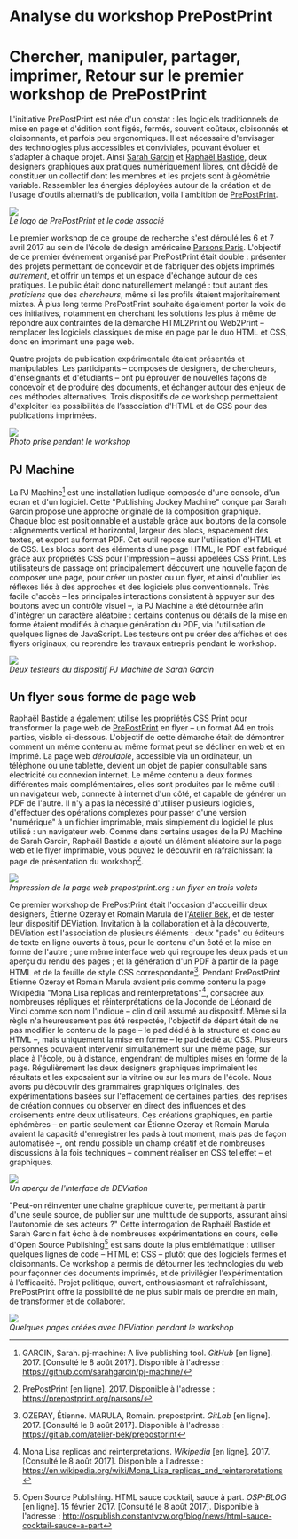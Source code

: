 # Analyse du workshop PrePostPrint

# Chercher, manipuler, partager, imprimer, Retour sur le premier workshop de PrePostPrint

L'initiative PrePostPrint est née d'un constat : les logiciels traditionnels de mise en page et d'édition sont figés, fermés, souvent coûteux, cloisonnés et cloisonnants, et parfois peu ergonomiques. Il est nécessaire d'envisager des technologies plus accessibles et conviviales, pouvant évoluer et s’adapter à chaque projet. Ainsi [Sarah Garcin](http://sarahgarcin.com/) et [Raphaël Bastide](http://raphaelbastide.com/), deux designers graphiques aux pratiques numériquement libres, ont décidé de constituer un collectif dont les membres et les projets sont à géométrie variable. Rassembler les énergies déployées autour de la création et de l'usage d'outils alternatifs de publication, voilà l'ambition de [PrePostPrint](http://prepostprint.org/).

![](prepostprint-logo.jpg)  
*Le logo de PrePostPrint et le code associé*

Le premier workshop de ce groupe de recherche s'est déroulé les 6 et 7 avril 2017 au sein de l'école de design américaine [Parsons Paris](http://www.newschool.edu/parsons-paris/). L'objectif de ce premier événement organisé par PrePostPrint était double : présenter des projets permettant de concevoir et de fabriquer des objets imprimés *autrement*, et offrir un temps et un espace d'échange autour de ces pratiques. Le public était donc naturellement mélangé : tout autant des *praticiens* que des *chercheurs*, même si les profils étaient majoritairement mixtes.
À plus long terme PrePostPrint souhaite également porter la voix de ces initiatives, notamment en cherchant les solutions les plus à même de répondre aux contraintes de la démarche HTML2Print ou Web2Print – remplacer les logiciels classiques de mise en page par le duo HTML et CSS, donc en imprimant une page web.

Quatre projets de publication expérimentale étaient présentés et manipulables. Les participants – composés de designers, de chercheurs, d'enseignants et d'étudiants – ont pu éprouver de nouvelles façons de concevoir et de produire des documents, et échanger autour des enjeux de ces méthodes alternatives. Trois dispositifs de ce workshop permettaient d'exploiter les possibilités de l’association d'HTML et de CSS pour des publications imprimées.

![](prepostprint-01.jpg)  
*Photo prise pendant le workshop*

## PJ Machine
La PJ Machine[^pj-machine] est une installation ludique composée d'une console, d'un écran et d'un logiciel. Cette "Publishing Jockey Machine" conçue par Sarah Garcin propose une approche originale de la composition graphique. Chaque bloc est positionnable et ajustable grâce aux boutons de la console : alignements vertical et horizontal, largeur des blocs, espacement des textes, et export au format PDF. Cet outil repose sur l'utilisation d'HTML et de CSS. Les blocs sont des éléments d'une page HTML, le PDF est fabriqué grâce aux propriétés CSS pour l'impression – aussi appelées CSS Print.
Les utilisateurs de passage ont principalement découvert une nouvelle façon de composer une page, pour créer un poster ou un flyer, et ainsi d'oublier les réflexes liés à des approches et des logiciels plus conventionnels.
Très facile d'accès – les principales interactions consistent à appuyer sur des boutons avec un contrôle visuel –, la PJ Machine a été détournée afin d'intégrer un caractère aléatoire : certains contenus ou détails de la mise en forme étaient modifiés à chaque génération du PDF, via l'utilisation de quelques lignes de JavaScript. Les testeurs ont pu créer des affiches et des flyers originaux, ou reprendre les travaux entrepris pendant le workshop.

![](prepostprint-pj-machine.jpg)  
*Deux testeurs du dispositif PJ Machine de Sarah Garcin*

## Un flyer sous forme de page web
Raphaël Bastide a également utilisé les propriétés CSS Print pour transformer la page web de [PrePostPrint](http://prepostprint.org/) en flyer – un format A4 en trois parties, visible ci-dessous. L'objectif de cette démarche était de démontrer comment un même contenu au même format peut se décliner en web et en imprimé.
La page web *déroulable*, accessible via un ordinateur, un téléphone ou une tablette, devient un objet de papier consultable sans électricité ou connexion internet. Le même contenu a deux formes différentes mais complémentaires, elles sont produites par le même outil : un navigateur web, connecté à internet d'un côté, et capable de générer un PDF de l'autre. Il n'y a pas la nécessité d'utiliser plusieurs logiciels, d'effectuer des opérations complexes pour passer d'une version "numérique" à un fichier imprimable, mais simplement du logiciel le plus utilisé : un navigateur web.
Comme dans certains usages de la PJ Machine de Sarah Garcin, Raphaël Bastide a ajouté un élément aléatoire sur la page web et le flyer imprimable, vous pouvez le découvrir en rafraîchissant la page de présentation du workshop[^workshop-ppp].

![](prepostprint-flyer.jpg)  
*Impression de la page web prepostprint.org : un flyer en trois volets*

Ce premier workshop de PrePostPrint était l'occasion d'accueillir deux designers, Étienne Ozeray et Romain Marula de l'[Atelier Bek](http://www.atelier-bek.be/), et de tester leur dispositif DEViation. Invitation à la collaboration et à la découverte, DEViation est l'association de plusieurs éléments : deux "pads" ou éditeurs de texte en ligne ouverts à tous, pour le contenu d'un ĉoté et la mise en forme de l'autre ; une même interface web qui regroupe les deux pads et un aperçu du rendu des pages ; et la génération d'un PDF à partir de la page HTML et de la feuille de style CSS correspondante[^deviation].
Pendant PrePostPrint Étienne Ozeray et Romain Marula avaient pris comme contenu la page Wikipédia "Mona Lisa replicas and reinterpretations"[^mona-lisa], consacrée aux nombreuses répliques et réinterprétations de la Joconde de Léonard de Vinci comme son nom l'indique – clin d'œil assumé au dispositif. Même si la règle n'a heureusement pas été respectée, l'objectif de départ était de ne pas modifier le contenu de la page – le pad dédié à la structure et donc au HTML –, mais uniquement la mise en forme – le pad dédié au CSS. Plusieurs personnes pouvaient intervenir simultanément sur une même page, sur place à l'école, ou à distance, engendrant de multiples mises en forme de la page.
Régulièrement les deux designers graphiques imprimaient les résultats et les exposaient sur la vitrine ou sur les murs de l'école. Nous avons pu découvrir des grammaires graphiques originales, des expérimentations basées sur l'effacement de certaines parties, des reprises de création connues ou observer en direct des influences et des croisements entre deux utilisateurs. Ces créations graphiques, en partie éphémères – en partie seulement car Étienne Ozeray et Romain Marula avaient la capacité d'enregistrer les pads à tout moment, mais pas de façon automatisée –, ont rendu possible un champ créatif et de nombreuses discussions à la fois techniques – comment réaliser en CSS tel effet – et graphiques.

![](prepostprint-deviation.jpg)  
*Un aperçu de l'interface de DEViation*

"Peut-on réinventer une chaîne graphique ouverte, permettant à partir d'une seule source, de publier sur une multitude de supports, assurant ainsi l'autonomie de ses acteurs ?" Cette interrogation de Raphaël Bastide et Sarah Garcin fait écho à de nombreuses expérimentations en cours, celle d'Open Source Publishing[^4] est sans doute la plus emblématique : utiliser quelques lignes de code – HTML et CSS – plutôt que des logiciels fermés et cloisonnants.
Ce workshop a permis de détourner les technologies du web pour façonner des documents imprimés, et de privilégier l'expérimentation à l'efficacité. Projet politique, ouvert, enthousiasmant et rafraîchissant, PrePostPrint offre la possibilité de ne plus subir mais de prendre en main, de transformer et de collaborer.

![](prepostprint-deviation.gif)  
*Quelques pages créées avec DEViation pendant le workshop*

[^pj-machine]: GARCIN, Sarah. pj-machine: A live publishing tool. *GitHub* [en ligne]. 2017. [Consulté le 8 août 2017]. Disponible à l'adresse : https://github.com/sarahgarcin/pj-machine/
[^workshop-ppp]: PrePostPrint [en ligne]. 2017. Disponible à l'adresse : https://prepostprint.org/parsons/
[^deviation]: OZERAY, Étienne. MARULA, Romain. prepostprint. *GitLab* [en ligne]. 2017. [Consulté le 8 août 2017]. Disponible à l'adresse : https://gitlab.com/atelier-bek/prepostprint
[^mona-lisa]: Mona Lisa replicas and reinterpretations. *Wikipedia* [en ligne]. 2017. [Consulté le 8 août 2017]. Disponible à l'adresse : https://en.wikipedia.org/wiki/Mona_Lisa_replicas_and_reinterpretations
[^4]: Open Source Publishing. HTML sauce cocktail, sauce à part. *OSP-BLOG* [en ligne]. 15 février 2017. [Consulté le 8 août 2017]. Disponible à l'adresse : http://ospublish.constantvzw.org/blog/news/html-sauce-cocktail-sauce-a-part
